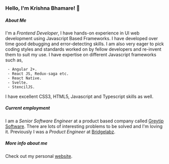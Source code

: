 ###  Hello, I'm Krishna Bhamare! 👋
##### About Me
I'm a *Frontend Developer*, I have hands-on experience in UI web development using Javascript Based Frameworks.
I have developed over time good debugging and error-detecting skills.
I am also very eager to pick coding styles and standards worked on by fellow developers and re-invent them to suit my use. 
I have expertise on different Javascript frameworks such as,
```
 - Angular 2+.
 - React JS, Redux-saga etc.
 - React Native.
 - Svelte.
 - StencilJS.
 ```
 I have excellent CSS3, HTML5, Javascript and Typescript skills as well.

##### Current employment
I am a *Senior Software Engineer* at a product based company called [Greytip Software](https://www.greythr.com/).
There are lots of interesting problems to be solved and I'm loving it. 
Previously I was a *Product Engineer* at [Bridgelabz](https://www.bridgelabz.com/).

##### More info about me
Check out my personal [website](https://www.krishnabhamare.com/).
